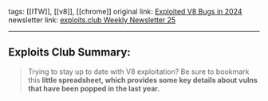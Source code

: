 tags:  [[ITW]], [[v8]], [[chrome]]
original link: [Exploited V8 Bugs in 2024](https://docs.google.com/document/d/1njn2dd5_6PB7oZGTmkmoihYnVcJEgRwEFxhHnGoptLk/edit?ref=blog.exploits.club#heading=h.1q56zf5othwu) 
newsletter link: [exploits.club Weekly Newsletter 25](https://blog.exploits.club/exploits-club-weekly-newsletter-25/)

---
## Exploits Club Summary:
> Trying to stay up to date with V8 exploitation? Be sure to bookmark this **little spreadsheet, which provides some key details about vulns that have been popped in the last year.** 